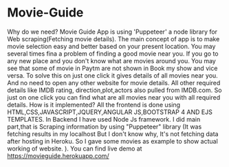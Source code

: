 # Movie-Guide
Why do we need? Movie Guide App is using 'Puppeteer' a node library for Web scraping(Fetching movie details). The main concept of app is to make movie selection easy and better based on your present location. You may several times fina a problem of finding a good movie near you. If you go to any new place and you don't know what are movies around you. You may see that some of movie in Paytm are not shown in Book my show and vice versa. To solve this on just one click it gives details of all movies near you. And no need to open any other website for movie details. All other required details like IMDB rating, direction,plot,actors also pulled from IMDB.com. So just on one click you can find what are all movies near you with all required details. How is it implemented? All the frontend is done using HTML,CSS,JAVASCRIPT,JQUERY,ANGULAR JS,BOOTSTRAP 4 AND EJS TEMPLATES. In Backend I have used Node Js framework. I did main part,that is Scraping information by using "Puppeteer" library (It was fetching results in my localhost But I don't know why, It's not fetching data after hosting in Heroku. So I gave some movies as example to show actual working of website. ).
You can find live demo at https://movieguide.herokuapp.com/
